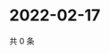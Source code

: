 # 2022-02-17

共 0 条

<!-- BEGIN WEIBO -->
<!-- 最后更新时间 Thu Feb 17 2022 10:23:43 GMT+0800 (China Standard Time) -->

<!-- END WEIBO -->
